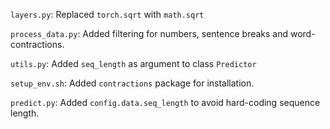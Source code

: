 `layers.py`: Replaced `torch.sqrt` with `math.sqrt`

`process_data.py`: Added filtering for numbers, sentence breaks and word-contractions.

`utils.py`: Added `seq_length` as argument to class `Predictor`

`setup_env.sh`: Added `contractions` package for installation.

`predict.py`: Added `config.data.seq_length` to avoid hard-coding sequence length.